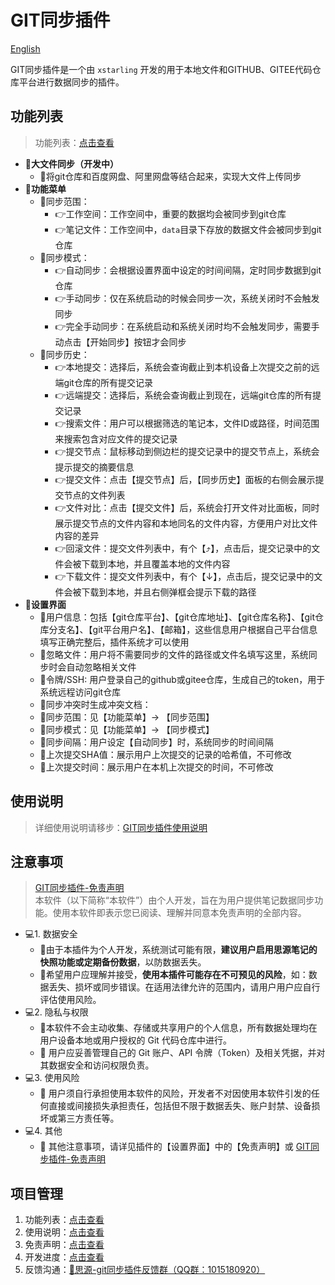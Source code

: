 
# GIT同步插件

[English](./README.md)

GIT同步插件是一个由 `xstarling` 开发的用于本地文件和GITHUB、GITEE代码仓库平台进行数据同步的插件。

## 功能列表
> 功能列表：[点击查看](https://kdocs.cn/l/caGt3BWn9r5G?linkname=k7VAb4Wx5b)
+ **🚧大文件同步（开发中）**
  + 🚀将git仓库和百度网盘、阿里网盘等结合起来，实现大文件上传同步
+ **🚧功能菜单**
  + 🚀同步范围：
    + 👉工作空间：工作空间中，重要的数据均会被同步到git仓库
    + 👉笔记文件：工作空间中，`data`目录下存放的数据文件会被同步到git仓库
  + 🚀同步模式：
    + 👉自动同步：会根据设置界面中设定的时间间隔，定时同步数据到git仓库
    + 👉手动同步：仅在系统启动的时候会同步一次，系统关闭时不会触发同步
    + 👉完全手动同步：在系统启动和系统关闭时均不会触发同步，需要手动点击【开始同步】按钮才会同步
  + 🚀同步历史：
    + 👉本地提交：选择后，系统会查询截止到本机设备上次提交之前的远端git仓库的所有提交记录
    + 👉远端提交：选择后，系统会查询截止到现在，远端git仓库的所有提交记录
    + 👉搜索文件：用户可以根据筛选的笔记本，文件ID或路径，时间范围来搜索包含对应文件的提交记录
    + 👉提交节点：鼠标移动到侧边栏的提交记录中的提交节点上，系统会提示提交的摘要信息
    + 👉提交文件：点击【提交节点】后，【同步历史】面板的右侧会展示提交节点的文件列表
    + 👉文件对比：点击【提交文件】后，系统会打开文件对比面板，同时展示提交节点的文件内容和本地同名的文件内容，方便用户对比文件内容的差异
    + 👉回滚文件：提交文件列表中，有个【⤴︎】，点击后，提交记录中的文件会被下载到本地，并且覆盖本地的文件内容
    + 👉下载文件：提交文件列表中，有个【↓】，点击后，提交记录中的文件会被下载到本地，并且右侧弹框会提示下载的路径
+ **🚧设置界面**
  + 🚀用户信息：包括【git仓库平台】、【git仓库地址】、【git仓库名称】、【git仓库分支名】、【git平台用户名】、【邮箱】，这些信息用户根据自己平台信息填写正确完整后，插件系统才可以使用
  + 🚀忽略文件：用户将不需要同步的文件的路径或文件名填写这里，系统同步时会自动忽略相关文件
  + 🚀令牌/SSH: 用户登录自己的github或gitee仓库，生成自己的token，用于系统远程访问git仓库
  + 🚀同步冲突时生成冲突文档：
  + 🚀同步范围：见【功能菜单】-> 【同步范围】
  + 🚀同步模式：见【功能菜单】-> 【同步模式】
  + 🚀同步间隔：用户设定【自动同步】时，系统同步的时间间隔
  + 🚀上次提交SHA值：展示用户上次提交的记录的哈希值，不可修改
  + 🚀上次提交时间：展示用户在本机上次提交的时间，不可修改

## 使用说明

> 详细使用说明请移步：[GIT同步插件使用说明](https://kdocs.cn/l/caGt3BWn9r5G?linkname=ArymAS7rZm)

## 注意事项
>[GIT同步插件-免责声明](https://kdocs.cn/l/caGt3BWn9r5G?linkname=hMZxlMSs8z) <br>
本软件（以下简称“本软件”）由个人开发，旨在为用户提供笔记数据同步功能。使用本软件即表示您已阅读、理解并同意本免责声明的全部内容。
+ 💻1. 数据安全  
  + 🚀由于本插件为个人开发，系统测试可能有限，**建议用户启用思源笔记的快照功能或定期备份数据**，以防数据丢失。
  + 🚀希望用户应理解并接受，**使用本插件可能存在不可预见的风险**，如：数据丢失、损坏或同步错误。在适用法律允许的范围内，请用户用户应自行评估使用风险。
+ 💻2. 隐私与权限
  + 🚀本软件不会主动收集、存储或共享用户的个人信息，所有数据处理均在用户设备本地或用户授权的 Git 代码仓库中进行。
  + 🚀 用户应妥善管理自己的 Git 账户、API 令牌（Token）及相关凭据，并对其数据安全和访问权限负责。
+ 💻3. 使用风险
  + 🚀 用户须自行承担使用本软件的风险，开发者不对因使用本软件引发的任何直接或间接损失承担责任，包括但不限于数据丢失、账户封禁、设备损坏或第三方责任等。
+ 💻4. 其他
  + 🚀 其他注意事项，请详见插件的【设置界面】中的【免责声明】或 [GIT同步插件-免责声明](https://kdocs.cn/l/caGt3BWn9r5G?linkname=hMZxlMSs8z)

## 项目管理
1. 功能列表：[点击查看](https://kdocs.cn/l/caGt3BWn9r5G?linkname=k7VAb4Wx5b)
2. 使用说明：[点击查看](https://kdocs.cn/l/caGt3BWn9r5G?linkname=ArymAS7rZm)
3. 免责声明：[点击查看](https://kdocs.cn/l/caGt3BWn9r5G?linkname=hMZxlMSs8z)
4. 开发进度：[点击查看](https://kdocs.cn/l/caGt3BWn9r5G?linkname=Emg3LXgDJp)
5. 反馈沟通：[👥思源-git同步插件反馈群（QQ群：1015180920）](https://kdocs.cn/l/caGt3BWn9r5G?linkname=Ij7mC9wG6q)
